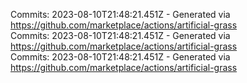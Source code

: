 Commits: 2023-08-10T21:48:21.451Z - Generated via https://github.com/marketplace/actions/artificial-grass
<br>
Commits: 2023-08-10T21:48:21.451Z - Generated via https://github.com/marketplace/actions/artificial-grass
<br>
Commits: 2023-08-10T21:48:21.451Z - Generated via https://github.com/marketplace/actions/artificial-grass
<br>
